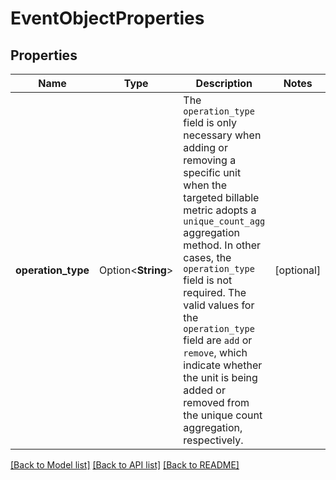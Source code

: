 # EventObjectProperties

## Properties

Name | Type | Description | Notes
------------ | ------------- | ------------- | -------------
**operation_type** | Option<**String**> | The `operation_type` field is only necessary when adding or removing a specific unit when the targeted billable metric adopts a `unique_count_agg` aggregation method. In other cases, the `operation_type` field is not required. The valid values for the `operation_type` field are `add` or `remove`, which indicate whether the unit is being added or removed from the unique count aggregation, respectively. | [optional]

[[Back to Model list]](../README.md#documentation-for-models) [[Back to API list]](../README.md#documentation-for-api-endpoints) [[Back to README]](../README.md)


